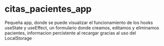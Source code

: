 # citas_pacientes_app
Pequeña app, donde se puede visualizar el funcionamiento de los hooks useState y useEffect,
un formulario donde creamos, editamos y eliminamos pacientes, informacion percistente al recargar gracias al uso del LocalStorage
